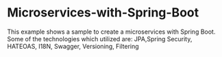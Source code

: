 # Microservices-with-Spring-Boot

This example shows a sample to create a microservices with Spring Boot. Some of the technologies which utilized are: JPA,Spring Security, HATEOAS, I18N, Swagger, Versioning, Filtering

